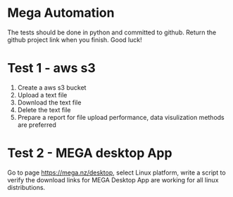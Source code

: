 # Mega Automation
The tests should be done in python and committed to github. Return the github project link when you finish. Good luck!
 # Test 1 - aws s3
1. Create a aws s3 bucket
2. Upload a text file
3. Download the text file
4. Delete the text file
5. Prepare a report for file upload performance, data visulization methods are preferred

 # Test 2 - MEGA desktop App
Go to page https://mega.nz/desktop, select Linux platform, write a script to verify the download links for MEGA Desktop App are working for all linux distributions.
